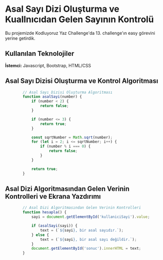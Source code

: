 # Asal Sayı Dizi Oluşturma ve Kuallnıcıdan Gelen Sayının Kontrolü
Bu projemizde Kodluyoruz Yaz Challenge'da 13. challenge'ın easy görevini yerine getirdik.



## Kullanılan Teknolojiler

**İstemci:** Javascript, Bootstrap, HTML/CSS


  
## Asal Sayı Dizisi Oluşturma ve Kontrol Algoritması

```javascript
        // Asal Sayı Dizisi Oluşturma Algoritması
        function asalSayi(number) {
            if (number < 2) {
                return false;
            }

            if (number <= 3) {
                return true;
            }

            const sqrtNumber = Math.sqrt(number);
            for (let i = 2; i <= sqrtNumber; i++) {
                if (number % i === 0) {
                    return false;
                }
            }

            return true;
        }
```


## Asal Dizi Algoritmasından Gelen Verinin Kontrolleri ve Ekrana Yazdırımı

```javascript
        // Asal Dizi Algoritmasından Gelen Verinin Kontrolleri
        function hesapla() {
            sayi = document.getElementById('kullaniciSayi').value;

            if (asalSayi(sayi)) {
                text = (`${sayi}, bir asal sayıdır.`);
            } else {
                text = (`${sayi}, bir asal sayı değildir.`);
            }
            document.getElementById('sonuc').innerHTML = text;
        }
```
